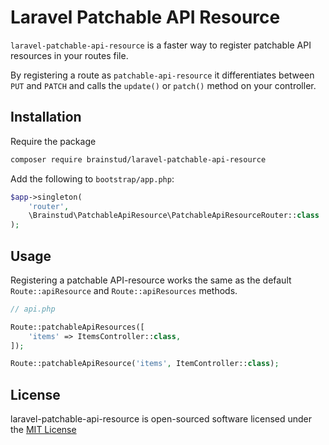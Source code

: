 # Laravel Patchable API Resource

`laravel-patchable-api-resource` is a faster way to register patchable API resources in your routes file.

By registering a route as `patchable-api-resource` it differentiates between `PUT` and `PATCH` and calls the `update()` or `patch()` method on your controller.

## Installation
Require the package
```bash
composer require brainstud/laravel-patchable-api-resource
```

Add the following to `bootstrap/app.php`:

```php
$app->singleton(
    'router',
    \Brainstud\PatchableApiResource\PatchableApiResourceRouter::class
);
```

## Usage
Registering a patchable API-resource works the same as the default `Route::apiResource` and `Route::apiResources` methods.

```php
// api.php

Route::patchableApiResources([
    'items' => ItemsController::class,
]);

Route::patchableApiResource('items', ItemController::class);
```

## License
laravel-patchable-api-resource is open-sourced software licensed under the [MIT License](LICENSE)